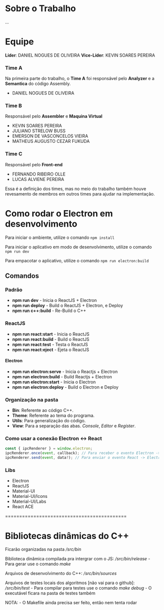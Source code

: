 # Sobre o Trabalho

...

# Equipe

**Líder**: DANIEL NOGUES DE OLIVEIRA
**Vice-Líder**: KEVIN SOARES PEREIRA

### Time A

Na primeira parte do trabalho, o **Time A** foi responsável pelo **Analyzer** e a **Semantica** do código Assembly.

- DANIEL NOGUES DE OLIVEIRA

### Time B

Responsável pelo **Assembler** e **Maquina Virtual**

- KEVIN SOARES PEREIRA
- JULIANO STRELOW BUSS
- EMERSON DE VASCONCELOS VIEIRA
- MATHEUS AUGUSTO CEZAR FUKUDA

### Time C

Responsável pelo **Front-end**

- FERNANDO RIBEIRO OLLE
- LUCAS ALVIENE PEREIRA

Essa é a definição dos times, mas no meio do trabalho também houve revesamento de membros em outros times para ajudar na implementação.

# Como rodar o Electron em desenvolvimento

Para iniciar o ambiente, utilize o comando `npm install`

Para iniciar o aplicativo em modo de desenvolvimento, utilize o comando `npm run dev`

Para empacotar o aplicativo, utilize o comando `npm run electron:build`

## Comandos

### Padrão

- **npm run dev** - Inicia o ReactJS + Electron
- **npm run deploy** - Build o ReactJS + Electron, e Deploy
- **npm run c++:build** - Re-Build o C++

### ReactJS

- **npm run react:start** - Inicia o ReactJS
- **npm run react:build** - Build o ReactJS
- **npm run react:test** - Testa o ReactJS
- **npm run react:eject** - Ejeta o ReactJS

#### Electron

- **npm run electron:serve** - Inicia o Reactjs + Electron
- **npm run electron:build** - Build Reactjs + Electron
- **npm run electron:start** - Inicia o Electron
- **npm run electron:deploy** - Build o Electron e Deploy

### Organização na pasta

- **Bin**: Referente ao código C++.
- **Theme**: Referente ao tema do programa.
- **Utils**: Para generalização do código.
- **View**: Para a separação das abas. _Console_, _Editor_ e _Register_.

### Como usar a conexão Electron <-> React

```js
const { ipcRenderer } = window.electron;
ipcRenderer.once(event, callback); // Para receber o evento Electron -> React
ipcRenderer.send(event, data?); // Para enviar o evento React -> Electron
```

### Libs

- Electron
- ReactJS
- Material-UI
- Material-UI/Icons
- Material-UI/Labs
- React ACE

===========================================

# Bibliotecas dinâmicas do C++

Ficarão organizadas na pasta _/src/bin_

Biblioteca dinâmica compilada pra intergrar com o JS: _/src/bin/release_ - Para gerar use o comando _make_

Arquivos de desenvolvimento do C++: _/src/bin/sources_

Arquivos de testes locais dos algoritmos [não vai para o github]: _/src/bin/test_ - Para compilar para testes use o comando _make debug_ - O executável ficara na pasta de testes também

NOTA: - O Makefile ainda precisa ser feito, então nem tenta rodar
